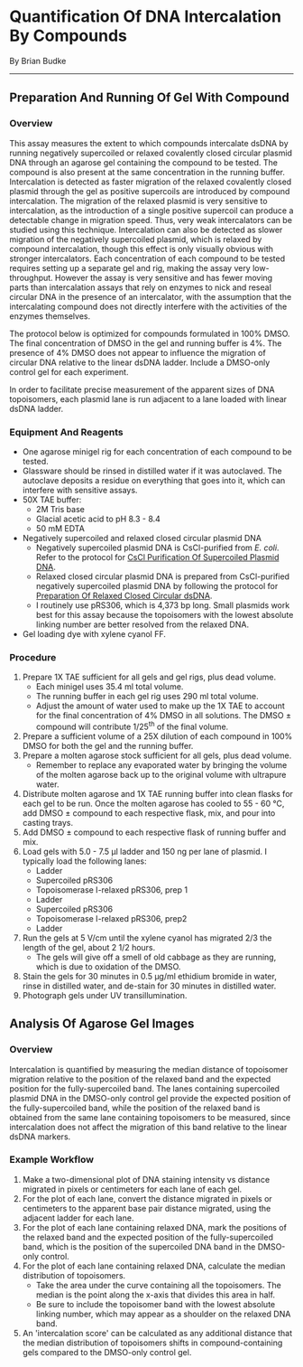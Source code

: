 # Quantification Of DNA Intercalation By Compounds
By Brian Budke
___
## Preparation And Running Of Gel With Compound
### Overview
This assay measures the extent to which compounds intercalate dsDNA by running negatively supercoiled or relaxed covalently closed circular plasmid DNA through an agarose gel containing the compound to be tested. The compound is also present at the same concentration in the running buffer. Intercalation is detected as faster migration of the relaxed covalently closed plasmid through the gel as positive supercoils are introduced by compound intercalation. The migration of the relaxed plasmid is very sensitive to intercalation, as the introduction of a single positive supercoil can produce a detectable change in migration speed. Thus, very weak intercalators can be studied using this technique. Intercalation can also be detected as slower migration of the negatively supercoiled plasmid, which is relaxed by compound intercalation, though this effect is only visually obvious with stronger intercalators. Each concentration of each compound to be tested requires setting up a separate gel and rig, making the assay very low-throughput. However the assay is very sensitive and has fewer moving parts than intercalation assays that rely on enzymes to nick and reseal circular DNA in the presence of an intercalator, with the assumption that the intercalating compound does not directly interfere with the activities of the enzymes themselves.

The protocol below is optimized for compounds formulated in 100% DMSO. The final concentration of DMSO in the gel and running buffer is 4%. The presence of 4% DMSO does not appear to influence the migration of circular DNA relative to the linear dsDNA ladder. Include a DMSO-only control gel for each experiment.

In order to facilitate precise measurement of the apparent sizes of DNA topoisomers, each plasmid lane is run adjacent to a lane loaded with linear dsDNA ladder.

### Equipment And Reagents
- One agarose minigel rig for each concentration of each compound to be tested.
- Glassware should be rinsed in distilled water if it was autoclaved. The autoclave deposits a residue on everything that goes into it, which can interfere with sensitive assays.
- 50X TAE buffer:
	- 2M Tris base
	- Glacial acetic acid to pH 8.3 - 8.4
	- 50 mM EDTA
- Negatively supercoiled and relaxed closed circular plasmid DNA
	- Negatively supercoiled plasmid DNA is CsCl-purified from _E. coli_. Refer to the protocol for [CsCl Purification Of Supercoiled Plasmid DNA](CsCl_Plasmid_Prep.md).
	- Relaxed closed circular plasmid DNA is prepared from CsCl-purified negatively supercoiled plasmid DNA by following the protocol for [Preparation Of Relaxed Closed Circular dsDNA](Topo_Relaxed_DNA.md).
	- I routinely use pRS306, which is 4,373 bp long. Small plasmids work best for this assay because the topoisomers with the lowest absolute linking number are better resolved from the relaxed DNA.
- Gel loading dye with xylene cyanol FF.

### Procedure
1. Prepare 1X TAE sufficient for all gels and gel rigs, plus dead volume.
	- Each minigel uses 35.4 ml total volume.
	- The running buffer in each gel rig uses 290 ml total volume.
	- Adjust the amount of water used to make up the 1X TAE to account for the final concentration of 4% DMSO in all solutions. The DMSO ± compound will contribute 1/25<sup>th</sup> of the final volume.
1. Prepare a sufficient volume of a 25X dilution of each compound in 100% DMSO for both the gel and the running buffer.
1. Prepare a molten agarose stock sufficient for all gels, plus dead volume.
	- Remember to replace any evaporated water by bringing the volume of the molten agarose back up to the original volume with ultrapure water.
1. Distribute molten agarose and 1X TAE running buffer into clean flasks for each gel to be run. Once the molten agarose has cooled to 55 - 60 °C, add DMSO ± compound to each respective flask, mix, and pour into casting trays.
1. Add DMSO ± compound to each respective flask of running buffer and mix.
1. Load gels with 5.0 - 7.5 μl ladder and 150 ng per lane of plasmid. I typically load the following lanes:
	- Ladder
	- Supercoiled pRS306
	- Topoisomerase I-relaxed pRS306, prep 1
	- Ladder
	- Supercoiled pRS306
	- Topoisomerase I-relaxed pRS306, prep2
	- Ladder
1. Run the gels at 5 V/cm until the xylene cyanol has migrated 2/3 the length of the gel, about 2 1/2 hours.
	- The gels will give off a smell of old cabbage as they are running, which is due to oxidation of the DMSO.
1. Stain the gels for 30 minutes in 0.5 μg/ml ethidium bromide in water, rinse in distilled water, and de-stain for 30 minutes in distilled water.
1. Photograph gels under UV transillumination.

## Analysis Of Agarose Gel Images
### Overview
Intercalation is quantified by measuring the median distance of topoisomer migration relative to the position of the relaxed band and the expected position for the fully-supercoiled band. The lanes containing supercoiled plasmid DNA in the DMSO-only control gel provide the expected position of the fully-supercoiled band, while the position of the relaxed band is obtained from the same lane containing topoisomers to be measured, since intercalation does not affect the migration of this band relative to the linear dsDNA markers.

### Example Workflow
1. Make a two-dimensional plot of DNA staining intensity vs distance migrated in pixels or centimeters for each lane of each gel.
1. For the plot of each lane, convert the distance migrated in pixels or centimeters to the apparent base pair distance migrated, using the adjacent ladder for each lane.
1. For the plot of each lane containing relaxed DNA, mark the positions of the relaxed band and the expected position of the fully-supercoiled band, which is the position of the supercoiled DNA band in the DMSO-only control.
1. For the plot of each lane containing relaxed DNA, calculate the median distribution of topoisomers.
	- Take the area under the curve containing all the topoisomers. The median is the point along the x-axis that divides this area in half.
	- Be sure to include the topoisomer band with the lowest absolute linking number, which may appear as a shoulder on the relaxed DNA band.
1. An 'intercalation score' can be calculated as any additional distance that the median distribution of topoisomers shifts in compound-containing gels compared to the DMSO-only control gel.
